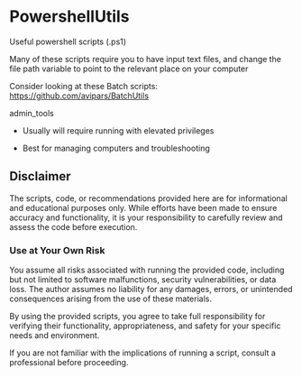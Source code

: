 # PowershellUtils

Useful powershell scripts (.ps1)

Many of these scripts require you to have input text files, and change the file path variable to point to the relevant place on your computer

Consider looking at these Batch scripts: https://github.com/avipars/BatchUtils

admin_tools 

- Usually will require running with elevated privileges

- Best for managing computers and troubleshooting

  
## Disclaimer

The scripts, code, or recommendations provided here are for informational and educational purposes only. While efforts have been made to ensure accuracy and functionality, it is your responsibility to carefully review and assess the code before execution.

### Use at Your Own Risk

You assume all risks associated with running the provided code, including but not limited to software malfunctions, security vulnerabilities, or data loss. The author assumes no liability for any damages, errors, or unintended consequences arising from the use of these materials.

By using the provided scripts, you agree to take full responsibility for verifying their functionality, appropriateness, and safety for your specific needs and environment.

If you are not familiar with the implications of running a script, consult a professional before proceeding.
